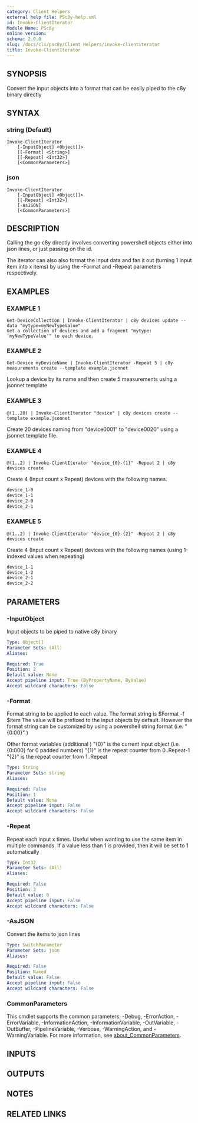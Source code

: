 ```yaml
---
category: Client Helpers
external help file: PSc8y-help.xml
id: Invoke-ClientIterator
Module Name: PSc8y
online version:
schema: 2.0.0
slug: /docs/cli/psc8y/Client Helpers/invoke-clientiterator
title: Invoke-ClientIterator
---
```




## SYNOPSIS
Convert the input objects into a format that can be easily piped to the c8y binary directly

## SYNTAX

### string (Default)
```
Invoke-ClientIterator
	[-InputObject] <Object[]>
	[[-Format] <String>]
	[[-Repeat] <Int32>]
	[<CommonParameters>]
```

### json
```
Invoke-ClientIterator
	[-InputObject] <Object[]>
	[[-Repeat] <Int32>]
	[-AsJSON]
	[<CommonParameters>]
```

## DESCRIPTION
Calling the go c8y directly involves converting powershell objects either into json lines, or
just passing on the id.

The iterator can also also format the input data and fan it out (turning 1 input item into x items) by using the -Format and -Repeat parameters respectively.

## EXAMPLES

### EXAMPLE 1
```
Get-DeviceCollection | Invoke-ClientIterator | c8y devices update --data "mytype=myNewTypeValue"
Get a collection of devices and add a fragment "mytype: 'myNewTypeValue'" to each device.
```

### EXAMPLE 2
```
Get-Device myDeviceName | Invoke-ClientIterator -Repeat 5 | c8y measurements create --template example.jsonnet
```

Lookup a device by its name and then create 5 measurements using a jsonnet template

### EXAMPLE 3
```
@(1..20) | Invoke-ClientIterator "device" | c8y devices create --template example.jsonnet
```

Create 20 devices naming from "device0001" to "device0020" using a jsonnet template file.

### EXAMPLE 4
```
@(1..2) | Invoke-ClientIterator "device_{0}-{1}" -Repeat 2 | c8y devices create
```

Create 4 (Input count x Repeat) devices with the following names.

```powershell
device_1-0
device_1-1
device_2-0
device_2-1
```

### EXAMPLE 5
```
@(1..2) | Invoke-ClientIterator "device_{0}-{2}" -Repeat 2 | c8y devices create
```

Create 4 (Input count x Repeat) devices with the following names (using 1-indexed values when repeating)

```powershell
device_1-1
device_1-2
device_2-1
device_2-2
```

## PARAMETERS

### -InputObject
Input objects to be piped to native c8y binary

```yaml
Type: Object[]
Parameter Sets: (All)
Aliases:

Required: True
Position: 2
Default value: None
Accept pipeline input: True (ByPropertyName, ByValue)
Accept wildcard characters: False
```

### -Format
Format string to be applied to each value.
The format string is $Format -f $item
The value will be prefixed to the input objects by default.
However the format string
can be customized by using a powershell string format (i.e.
"{0:00}" )

Other format variables (additional )
"{0}" is the current input object (i.e.
{0:000} for 0 padded numbers)
"{1}" is the repeat counter from 0..Repeat-1
"{2}" is the repeat counter from 1..Repeat

```yaml
Type: String
Parameter Sets: string
Aliases:

Required: False
Position: 1
Default value: None
Accept pipeline input: False
Accept wildcard characters: False
```

### -Repeat
Repeat each input x times.
Useful when wanting to use the same item in multiple commands.
If a value less than 1 is provided, then it will be set to 1 automatically

```yaml
Type: Int32
Parameter Sets: (All)
Aliases:

Required: False
Position: 3
Default value: 0
Accept pipeline input: False
Accept wildcard characters: False
```

### -AsJSON
Convert the items to json lines

```yaml
Type: SwitchParameter
Parameter Sets: json
Aliases:

Required: False
Position: Named
Default value: False
Accept pipeline input: False
Accept wildcard characters: False
```

### CommonParameters
This cmdlet supports the common parameters: -Debug, -ErrorAction, -ErrorVariable, -InformationAction, -InformationVariable, -OutVariable, -OutBuffer, -PipelineVariable, -Verbose, -WarningAction, and -WarningVariable. For more information, see [about_CommonParameters](http://go.microsoft.com/fwlink/?LinkID=113216).

## INPUTS

## OUTPUTS

## NOTES

## RELATED LINKS
